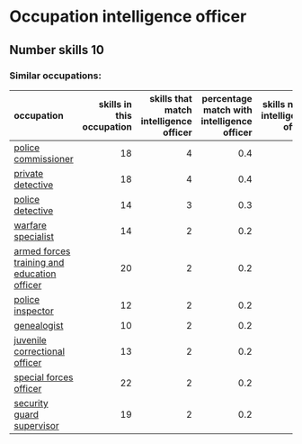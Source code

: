 # Occupation intelligence officer
## Number skills 10
### Similar occupations:
| occupation                                                                                    |   skills in this occupation |   skills that match intelligence officer |   percentage match with intelligence officer |   skills not in intelligence officer |
|:----------------------------------------------------------------------------------------------|----------------------------:|-----------------------------------------:|---------------------------------------------:|-------------------------------------:|
| [police commissioner](police_commissioner.md)                                                 |                          18 |                                        4 |                                          0.4 |                                   14 |
| [private detective](private_detective.md)                                                     |                          18 |                                        4 |                                          0.4 |                                   14 |
| [police detective](police_detective.md)                                                       |                          14 |                                        3 |                                          0.3 |                                   11 |
| [warfare specialist](warfare_specialist.md)                                                   |                          14 |                                        2 |                                          0.2 |                                   12 |
| [armed forces training and education officer](armed_forces_training_and_education_officer.md) |                          20 |                                        2 |                                          0.2 |                                   18 |
| [police inspector](police_inspector.md)                                                       |                          12 |                                        2 |                                          0.2 |                                   10 |
| [genealogist](genealogist.md)                                                                 |                          10 |                                        2 |                                          0.2 |                                    8 |
| [juvenile correctional officer](juvenile_correctional_officer.md)                             |                          13 |                                        2 |                                          0.2 |                                   11 |
| [special forces officer](special_forces_officer.md)                                           |                          22 |                                        2 |                                          0.2 |                                   20 |
| [security guard supervisor](security_guard_supervisor.md)                                     |                          19 |                                        2 |                                          0.2 |                                   17 |
